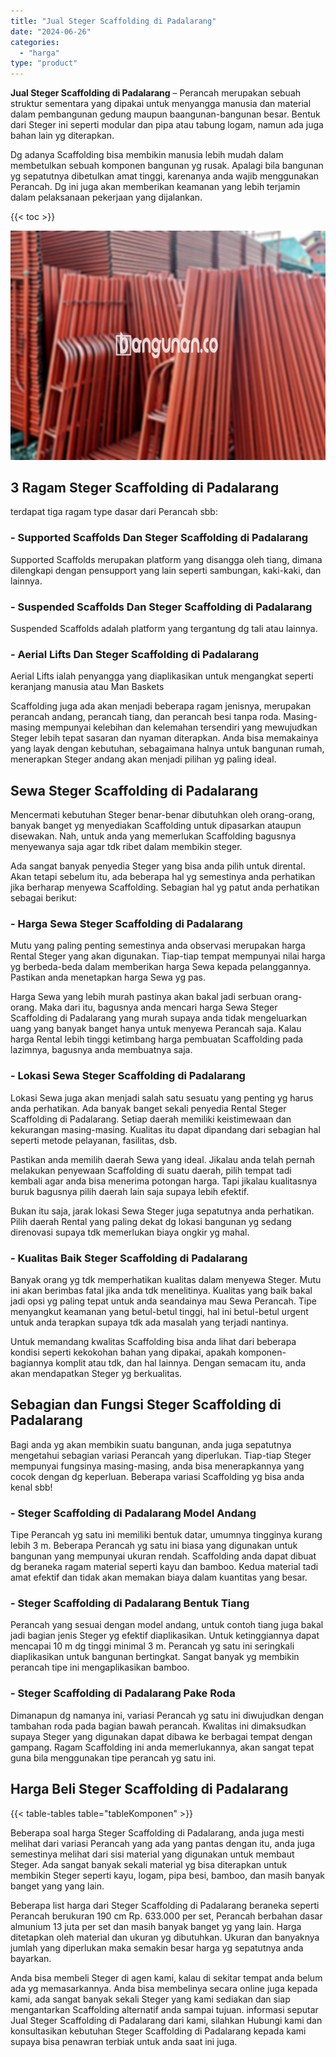 ```yaml
---
title: "Jual Steger Scaffolding di Padalarang"
date: "2024-06-26"
categories: 
  - "harga"
type: "product"
---
```


**Jual Steger Scaffolding di Padalarang** – Perancah merupakan sebuah struktur sementara yang dipakai untuk menyangga manusia dan material dalam pembangunan gedung maupun baangunan-bangunan besar. Bentuk dari Steger ini seperti modular dan pipa atau tabung logam, namun ada juga bahan lain yg diterapkan.

Dg adanya Scaffolding bisa membikin manusia lebih mudah dalam membetulkan sebuah komponen bangunan yg rusak. Apalagi bila bangunan yg sepatutnya dibetulkan amat tinggi, karenanya anda wajib menggunakan Perancah. Dg ini juga akan memberikan keamanan yang lebih terjamin dalam pelaksanaan pekerjaan yang dijalankan.

{{< toc >}}

![Jual Steger Scaffolding di Padalarang](/images/sewa-scaffolding-steger-04.png)

## 3 Ragam Steger Scaffolding di Padalarang

terdapat tiga ragam type dasar dari Perancah sbb:

### \- Supported Scaffolds Dan Steger Scaffolding di Padalarang

Supported Scaffolds merupakan platform yang disangga oleh tiang, dimana dilengkapi dengan pensupport yang lain seperti sambungan, kaki-kaki, dan lainnya.

### \- Suspended Scaffolds Dan Steger Scaffolding di Padalarang

Suspended Scaffolds adalah platform yang tergantung dg tali atau lainnya.

### \- Aerial Lifts Dan Steger Scaffolding di Padalarang

Aerial Lifts ialah penyangga yang diaplikasikan untuk mengangkat seperti keranjang manusia atau Man Baskets

Scaffolding juga ada akan menjadi beberapa ragam jenisnya, merupakan perancah andang, perancah tiang, dan perancah besi tanpa roda. Masing-masing mempunyai kelebihan dan kelemahan tersendiri yang mewujudkan Steger lebih tepat sasaran dan nyaman diterapkan. Anda bisa memakainya yang layak dengan kebutuhan, sebagaimana halnya untuk bangunan rumah, menerapkan Steger andang akan menjadi pilihan yg paling ideal.

## Sewa Steger Scaffolding di Padalarang

Mencermati kebutuhan Steger benar-benar dibutuhkan oleh orang-orang, banyak banget yg menyediakan Scaffolding untuk dipasarkan ataupun disewakan. Nah, untuk anda yang memerlukan Scaffolding bagusnya menyewanya saja agar tdk ribet dalam membikin steger.

Ada sangat banyak penyedia Steger yang bisa anda pilih untuk dirental. Akan tetapi sebelum itu, ada beberapa hal yg semestinya anda perhatikan jika berharap menyewa Scaffolding. Sebagian hal yg patut anda perhatikan sebagai berikut:

### \- Harga Sewa Steger Scaffolding di Padalarang

Mutu yang paling penting semestinya anda observasi merupakan harga Rental Steger yang akan digunakan. Tiap-tiap tempat mempunyai nilai harga yg berbeda-beda dalam memberikan harga Sewa kepada pelanggannya. Pastikan anda menetapkan harga Sewa yg pas.

Harga Sewa yang lebih murah pastinya akan bakal jadi serbuan orang-orang. Maka dari itu, bagusnya anda mencari harga Sewa Steger Scaffolding di Padalarang yang murah supaya anda tidak mengeluarkan uang yang banyak banget hanya untuk menyewa Perancah saja. Kalau harga Rental lebih tinggi ketimbang harga pembuatan Scaffolding pada lazimnya, bagusnya anda membuatnya saja.

### \- Lokasi Sewa Steger Scaffolding di Padalarang

Lokasi Sewa juga akan menjadi salah satu sesuatu yang penting yg harus anda perhatikan. Ada banyak banget sekali penyedia Rental Steger Scaffolding di Padalarang. Setiap daerah memiliki keistimewaan dan kekurangan masing-masing. Kualitas itu dapat dipandang dari sebagian hal seperti metode pelayanan, fasilitas, dsb.

Pastikan anda memilih daerah Sewa yang ideal. Jikalau anda telah pernah melakukan penyewaan Scaffolding di suatu daerah, pilih tempat tadi kembali agar anda bisa menerima potongan harga. Tapi jikalau kualitasnya buruk bagusnya pilih daerah lain saja supaya lebih efektif.

Bukan itu saja, jarak lokasi Sewa Steger juga sepatutnya anda perhatikan. Pilih daerah Rental yang paling dekat dg lokasi bangunan yg sedang direnovasi supaya tdk memerlukan biaya ongkir yg mahal.

### \- Kualitas Baik Steger Scaffolding di Padalarang

Banyak orang yg tdk memperhatikan kualitas dalam menyewa Steger. Mutu ini akan berimbas fatal jika anda tdk menelitinya. Kualitas yang baik bakal jadi opsi yg paling tepat untuk anda seandainya mau Sewa Perancah. Tipe menyangkut keamanan yang betul-betul tinggi, hal ini betul-betul urgent untuk anda terapkan supaya tdk ada masalah yang terjadi nantinya.

Untuk memandang kwalitas Scaffolding bisa anda lihat dari beberapa kondisi seperti kekokohan bahan yang dipakai, apakah komponen-bagiannya komplit atau tdk, dan hal lainnya. Dengan semacam itu, anda akan mendapatkan Steger yg berkualitas.

## Sebagian dan Fungsi Steger Scaffolding di Padalarang

Bagi anda yg akan membikin suatu bangunan, anda juga sepatutnya mengetahui sebagian variasi Perancah yang diperlukan. Tiap-tiap Steger mempunyai fungsinya masing-masing, anda bisa menerapkannya yang cocok dengan dg keperluan. Beberapa variasi Scaffolding yg bisa anda kenal sbb!

### \- Steger Scaffolding di Padalarang Model Andang

Tipe Perancah yg satu ini memiliki bentuk datar, umumnya tingginya kurang lebih 3 m. Beberapa Perancah yg satu ini biasa yang digunakan untuk bangunan yang mempunyai ukuran rendah. Scaffolding anda dapat dibuat dg beraneka ragam material seperti kayu dan bamboo. Kedua material tadi amat efektif dan tidak akan memakan biaya dalam kuantitas yang besar.

### \- Steger Scaffolding di Padalarang Bentuk Tiang

Perancah yang sesuai dengan model andang, untuk contoh tiang juga bakal jadi bagian jenis Steger yg efektif diaplikasikan. Untuk ketinggiannya dapat mencapai 10 m dg tinggi minimal 3 m. Perancah yg satu ini seringkali diaplikasikan untuk bangunan bertingkat. Sangat banyak yg membikin perancah tipe ini mengaplikasikan bamboo.

### \- Steger Scaffolding di Padalarang Pake Roda

Dimanapun dg namanya ini, variasi Perancah yg satu ini diwujudkan dengan tambahan roda pada bagian bawah perancah. Kwalitas ini dimaksudkan supaya Steger yang digunakan dapat dibawa ke berbagai tempat dengan gampang. Ragam Scaffolding ini anda memerlukannya, akan sangat tepat guna bila menggunakan tipe perancah yg satu ini.

## Harga Beli Steger Scaffolding di Padalarang

{{< table-tables table="tableKomponen" >}}

Beberapa soal harga Steger Scaffolding di Padalarang, anda juga mesti melihat dari variasi Perancah yang ada yang pantas dengan itu, anda juga semestinya melihat dari sisi material yang digunakan untuk membaut Steger. Ada sangat banyak sekali material yg bisa diterapkan untuk membikin Steger seperti kayu, logam, pipa besi, bamboo, dan masih banyak banget yang yang lain.

Beberapa list harga dari Steger Scaffolding di Padalarang beraneka seperti Perancah berukuran 190 cm Rp. 633.000 per set, Perancah berbahan dasar almunium 13 juta per set dan masih banyak banget yg yang lain. Harga ditetapkan oleh material dan ukuran yg dibutuhkan. Ukuran dan banyaknya jumlah yang diperlukan maka semakin besar harga yg sepatutnya anda bayarkan.

Anda bisa membeli Steger di agen kami, kalau di sekitar tempat anda belum ada yg memasarkannya. Anda bisa membelinya secara online juga kepada kami, ada sangat banyak sekali Steger yang kami sediakan dan siap mengantarkan Scaffolding alternatif anda sampai tujuan. informasi seputar Jual Steger Scaffolding di Padalarang dari kami, silahkan Hubungi kami dan konsultasikan kebutuhan Steger Scaffolding di Padalarang kepada kami supaya bisa penawran terbiak untuk anda saat ini juga.
